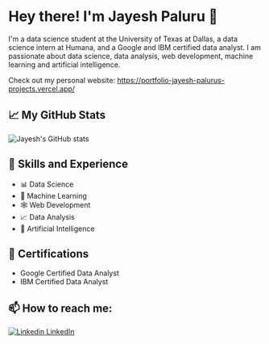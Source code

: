 # Hey there! I'm Jayesh Paluru 👋

I'm a data science student at the University of Texas at Dallas, a data science intern at Humana, and a Google and IBM certified data analyst. I am passionate about data science, data analysis, web development, machine learning and artificial intelligence.

Check out my personal website: https://portfolio-jayesh-palurus-projects.vercel.app/

## 📈 My GitHub Stats

![Jayesh's GitHub stats](https://github-readme-stats.vercel.app/api?username=jayeshpaluru&show_icons=true&theme=radical)

## 💼 Skills and Experience
* 📊 Data Science
* 🤖 Machine Learning
* 🕸️ Web Development
* 📈 Data Analysis
* 🧠 Artificial Intelligence

## 🏅 Certifications
* Google Certified Data Analyst
* IBM Certified Data Analyst


## 📫 How to reach me: 
[![Linkedin](https://i.stack.imgur.com/gVE0j.png) LinkedIn](https://www.linkedin.com/in/jayeshpaluru/)